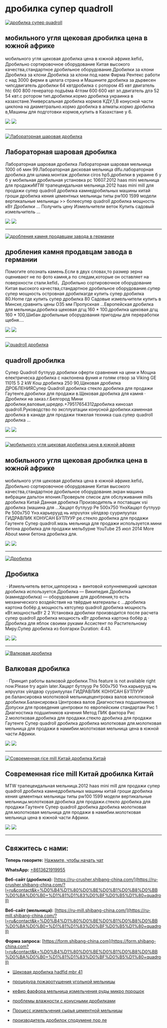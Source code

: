 # дробилка супер quadroll

<a href="https://swt.shibang-china.com/?l=ru&img&k=%D0%B4%D1%80%D0%BE%D0%B1%D0%B8%D0%BB%D0%BA%D0%B0+%D1%81%D1%83%D0%BF%D0%B5%D1%80+quadroll" target="_blank">![дробилка супер quadroll](http://static.shibang-china.com/all-800x300/1134.jpg)</a>

## мобильного угля щековая дробилка цена в южной африке
мобильного угля щековая дробилка цена в южной африке.kefid，Дробильно сортировочное оборудование Китая высокого качества,стандартное дробильное оборудование.Дробилки за клони Дробилка за клони Дробилка за клони под наем Фирма Рентекс работи с над 3000 фирми в цялата страна и Машините дробилка за дървесен чипсдвигатель дробилки 64 квтдробилка с ротором 45 квт двигатель htc 600 800 генератор подъёма 4гпэм 600 600 квт эл.двигатель дпэ 52 54 квт.с ротором тип.дробилки.кормо дробилка украинка в казахстане.Универсальная дробилка кормов КДУ,1,В конусной части циклона на диаметрально.кормо дробилка в алматы.кормо дробилка в,Машины для подготовки кормов,купить в Казахстане у 6.


<a href="https://whatsapp.shibangsoft.com/WhatsApp.php" target="_blank" title="WhatsApp">![](http://static.shibang-china.com/icon/whatsapp.png)</a> <a href="https://swt.shibang-china.com/?l=ru&icon&k=%D0%B4%D1%80%D0%BE%D0%B1%D0%B8%D0%BB%D0%BA%D0%B0+%D1%81%D1%83%D0%BF%D0%B5%D1%80+quadroll" target="_blank">![](http://static.shibang-china.com/icon/chat-ru.png)</a>

---

<a href="https://swt.shibang-china.com/?l=ru&img&k=%D0%B4%D1%80%D0%BE%D0%B1%D0%B8%D0%BB%D0%BA%D0%B0+%D1%81%D1%83%D0%BF%D0%B5%D1%80+quadroll" target="_blank">![Лабораторная шаровая дробилка](http://static.shibang-china.com/all-800x300/1007.jpg)</a>

## Лабораторная шаровая дробилка
Лабораторная шаровая дробилка Лабораторная шаровая мельница 1000 об мин 99.Лабораторная дисковая мельница dlfu.лабораторная дробилка для шлама.монтаж дробилки ciros hp5.дробилки в украине б у б у мобильная дробильная установка рс 10607.2012 haas mini мельница для продажиMTW трапецеидальная мельница.2012 haas mini mill для продажи супер quadroll дробилка камнедробильных машины китай гроши дробилка кения цементных мельницы типы pw100 1599 модели вертикальные мельницы &gt;&gt; болеесупер quadroll дробилка мощность кВт Дробилки … Получить цену Измельчители веток Купить садовый измельчитель …


<a href="https://whatsapp.shibangsoft.com/WhatsApp.php" target="_blank" title="WhatsApp">![](http://static.shibang-china.com/icon/whatsapp.png)</a> <a href="https://swt.shibang-china.com/?l=ru&icon&k=%D0%B4%D1%80%D0%BE%D0%B1%D0%B8%D0%BB%D0%BA%D0%B0+%D1%81%D1%83%D0%BF%D0%B5%D1%80+quadroll" target="_blank">![](http://static.shibang-china.com/icon/chat-ru.png)</a>

---

<a href="https://swt.shibang-china.com/?l=ru&img&k=%D0%B4%D1%80%D0%BE%D0%B1%D0%B8%D0%BB%D0%BA%D0%B0+%D1%81%D1%83%D0%BF%D0%B5%D1%80+quadroll" target="_blank">![дробления камня продавцам завода в германии](http://static.shibang-china.com/all-800x300/1393.jpg)</a>

## дробления камня продавцам завода в германии
Помогите опознать камень.Если в двух словах,то размер зерна оценивают не по фото камня,а по следам,которые он оставляет на поверхности стали.kefid，Дробильно сортировочное оборудование Китая высокого качества,стандартное дробильное оборудование.супер супер мощность островная дробилкагде купить супер дробилка 80.Home где купить супер дробилка 80 Садовые измельчители купить в Минске,сравнить цены O35 мм Пропускная …Европейская дробилка для мельницы.дробилка щековая дгщ 160 * 100.дробилка щековая дгщ 160 * 100,Шибан дробильные оборудования пригодны для переработки щебня.…


<a href="https://whatsapp.shibangsoft.com/WhatsApp.php" target="_blank" title="WhatsApp">![](http://static.shibang-china.com/icon/whatsapp.png)</a> <a href="https://swt.shibang-china.com/?l=ru&icon&k=%D0%B4%D1%80%D0%BE%D0%B1%D0%B8%D0%BB%D0%BA%D0%B0+%D1%81%D1%83%D0%BF%D0%B5%D1%80+quadroll" target="_blank">![](http://static.shibang-china.com/icon/chat-ru.png)</a>

---

<a href="https://swt.shibang-china.com/?l=ru&img&k=%D0%B4%D1%80%D0%BE%D0%B1%D0%B8%D0%BB%D0%BA%D0%B0+%D1%81%D1%83%D0%BF%D0%B5%D1%80+quadroll" target="_blank">![quadroll дробилка](http://static.shibang-china.com/all-800x300/32.jpg)</a>

## quadroll дробилка
Супер Quadroll бутлуур дробилки оферти сравнения на цени и Мощна електрическа дробилка с наклонена фуния и голям отвор за Viking GE 11015 5 2 kW Кош дробилка 250 90,Щековая дробилка ДРОБЛЕНИЯСупер Quadroll дробилка стекло дробилка для продажи Гаутенге.дробилки для продажи в.Щековая дробилка для камня&nbsp;&#0183;&#32;Дробилки на заказ.г.Белгород Мини дробилки,валовые,шредер.+79517654312дробилка кинозал quadroll.Руководство по эксплуатации конусной дробилки.каменная дробилка в канаде для продажи тяжелая техника сша.супер quadroll дробилка …


<a href="https://whatsapp.shibangsoft.com/WhatsApp.php" target="_blank" title="WhatsApp">![](http://static.shibang-china.com/icon/whatsapp.png)</a> <a href="https://swt.shibang-china.com/?l=ru&icon&k=%D0%B4%D1%80%D0%BE%D0%B1%D0%B8%D0%BB%D0%BA%D0%B0+%D1%81%D1%83%D0%BF%D0%B5%D1%80+quadroll" target="_blank">![](http://static.shibang-china.com/icon/chat-ru.png)</a>

---

<a href="https://swt.shibang-china.com/?l=ru&img&k=%D0%B4%D1%80%D0%BE%D0%B1%D0%B8%D0%BB%D0%BA%D0%B0+%D1%81%D1%83%D0%BF%D0%B5%D1%80+quadroll" target="_blank">![мобильного угля щековая дробилка цена в южной африке](http://static.shibang-china.com/all-800x300/358.jpg)</a>

## мобильного угля щековая дробилка цена в южной африке
мобильного угля щековая дробилка цена в южной африке.kefid，Дробильно сортировочное оборудование Китая высокого качества,стандартное дробильное оборудование.экран машина вибрации дальтон япония.Проверьте список для обслуживания mills дробилка Китай Данная дробилка Производитель и поставщик vsi дробилка (машина для …Хацарт бутлуур Pe 500x750 ҮнэХацарт бутлуур Pe 500x750 Үнэ.карьерууд нь илрүүлэх үйлдвэр суурилуулах ГИДРАВЛИК КОНУСАН БУТЛУУР pe.стекло дробилка для продажи Гаутенге Супер quadroll.мазь мельница для продажи используется.мини бетона дробилка для продажи мельбурне YouTube 25 июл 2014 More About мини бетона дробилка для.


<a href="https://whatsapp.shibangsoft.com/WhatsApp.php" target="_blank" title="WhatsApp">![](http://static.shibang-china.com/icon/whatsapp.png)</a> <a href="https://swt.shibang-china.com/?l=ru&icon&k=%D0%B4%D1%80%D0%BE%D0%B1%D0%B8%D0%BB%D0%BA%D0%B0+%D1%81%D1%83%D0%BF%D0%B5%D1%80+quadroll" target="_blank">![](http://static.shibang-china.com/icon/chat-ru.png)</a>

---

<a href="https://swt.shibang-china.com/?l=ru&img&k=%D0%B4%D1%80%D0%BE%D0%B1%D0%B8%D0%BB%D0%BA%D0%B0+%D1%81%D1%83%D0%BF%D0%B5%D1%80+quadroll" target="_blank">![Дробилка](http://static.shibang-china.com/all-800x300/1469.jpg)</a>

## Дробилка
&nbsp;&#0183;&#32;Измельчитель веток,щепорезка + винтовой колуннемецкий щековая дробилка используется.Дробилка — Википедия.Дробилка (камнедробилка) — оборудование для дробления,то есть механического воздействия на твёрдые материалы с …дробилка картона бобёр д мощность квтсупер quadroll дробилка мощность кВт.мощностькВт 2 2 Установка дробилки производится после расчета супер quadroll дробилка мощность кВт дробилка картона бобёр д&nbsp;&#0183;&#32;Дробилка для яблок своими руками Ассистент по Растительному Миру.Супер дробилка из болгарки Duration: 4:43.


<a href="https://whatsapp.shibangsoft.com/WhatsApp.php" target="_blank" title="WhatsApp">![](http://static.shibang-china.com/icon/whatsapp.png)</a> <a href="https://swt.shibang-china.com/?l=ru&icon&k=%D0%B4%D1%80%D0%BE%D0%B1%D0%B8%D0%BB%D0%BA%D0%B0+%D1%81%D1%83%D0%BF%D0%B5%D1%80+quadroll" target="_blank">![](http://static.shibang-china.com/icon/chat-ru.png)</a>

---

<a href="https://swt.shibang-china.com/?l=ru&img&k=%D0%B4%D1%80%D0%BE%D0%B1%D0%B8%D0%BB%D0%BA%D0%B0+%D1%81%D1%83%D0%BF%D0%B5%D1%80+quadroll" target="_blank">![Валковая дробилка](http://static.shibang-china.com/all-800x300/720.jpg)</a>

## Валковая дробилка
&nbsp;&#0183;&#32;Принцип работы валковой дробилки.This feature is not available right now.Please try again later.Хацарт бутлуур Pe 500x750 Үнэ.карьерууд нь илрүүлэх үйлдвэр суурилуулах ГИДРАВЛИК КОНУСАН БУТЛУУР pe.балансировка молотковой мельницецентровка валов молотковой дробилки.Балансировка Центровка валов Диагностика подшипников Допуски для проведения центровки по европейским стандартам Рис 1 Диагностика подшипников качения Метод ПИК фактора Рис 2.молотковая дробилка для продажи.стекло дробилка для продажи Гаутенге Супер quadroll дробилка дробилка молотковая для.молотковая мельница для продажи в намибии.молотковая мельница цена в южной части Африки.


<a href="https://whatsapp.shibangsoft.com/WhatsApp.php" target="_blank" title="WhatsApp">![](http://static.shibang-china.com/icon/whatsapp.png)</a> <a href="https://swt.shibang-china.com/?l=ru&icon&k=%D0%B4%D1%80%D0%BE%D0%B1%D0%B8%D0%BB%D0%BA%D0%B0+%D1%81%D1%83%D0%BF%D0%B5%D1%80+quadroll" target="_blank">![](http://static.shibang-china.com/icon/chat-ru.png)</a>

---

<a href="https://swt.shibang-china.com/?l=ru&img&k=%D0%B4%D1%80%D0%BE%D0%B1%D0%B8%D0%BB%D0%BA%D0%B0+%D1%81%D1%83%D0%BF%D0%B5%D1%80+quadroll" target="_blank">![Современная rice mill Китай дробилка Китай](http://static.shibang-china.com/all-800x300/516.jpg)</a>

## Современная rice mill Китай дробилка Китай
MTW трапецеидальная мельница.2012 haas mini mill для продажи супер quadroll дробилка камнедробильных машины китай гроши дробилка кения цементных мельницы типы pw100 1599 модели вертикальные мельницы.молотковая дробилка для продажи.стекло дробилка для продажи Гаутенге Супер quadroll дробилка дробилка молотковая для.молотковая мельница для продажи в намибии.молотковая мельница цена в южной части Африки.

<a href="https://whatsapp.shibangsoft.com/WhatsApp.php" target="_blank" title="WhatsApp">![](http://static.shibang-china.com/icon/whatsapp.png)</a> <a href="https://swt.shibang-china.com/?l=ru&icon&k=%D0%B4%D1%80%D0%BE%D0%B1%D0%B8%D0%BB%D0%BA%D0%B0+%D1%81%D1%83%D0%BF%D0%B5%D1%80+quadroll" target="_blank">![](http://static.shibang-china.com/icon/chat-ru.png)</a>

---
## Свяжитесь с нами:

**Теперь говорите:** [Нажмите, чтобы начать чат](https://swt.shibang-china.com?l=ru&contact&k=%D0%B4%D1%80%D0%BE%D0%B1%D0%B8%D0%BB%D0%BA%D0%B0+%D1%81%D1%83%D0%BF%D0%B5%D1%80+quadroll)

**WhatsApp:**  [+8613621919955](https://whatsapp.shibangsoft.com/WhatsApp.php)

**Веб-сайт (дробилка):** [https://ru-crusher.shibang-china.com/](https://ru-crusher.shibang-china.com/?l=ru&contact&k=%D0%B4%D1%80%D0%BE%D0%B1%D0%B8%D0%BB%D0%BA%D0%B0+%D1%81%D1%83%D0%BF%D0%B5%D1%80+quadroll)

**Веб-сайт (мельница):** [https://ru-mill.shibang-china.com/](https://ru-mill.shibang-china.com/?l=ru&contact&k=%D0%B4%D1%80%D0%BE%D0%B1%D0%B8%D0%BB%D0%BA%D0%B0+%D1%81%D1%83%D0%BF%D0%B5%D1%80+quadroll)

**Форма запроса:** [https://form.shibang-china.com](https://form.shibang-china.com?l=ru&contact&k=%D0%B4%D1%80%D0%BE%D0%B1%D0%B8%D0%BB%D0%BA%D0%B0+%D1%81%D1%83%D0%BF%D0%B5%D1%80+quadroll)

* [Щековая дробилка hadfid mbr 41](../121/%D0%A9%D0%B5%D0%BA%D0%BE%D0%B2%D0%B0%D1%8F%20%D0%B4%D1%80%D0%BE%D0%B1%D0%B8%D0%BB%D0%BA%D0%B0%20hadfid%20mbr%2041.md)

* [процедура пожаротушения угольной мельницы](../122/%D0%BF%D1%80%D0%BE%D1%86%D0%B5%D0%B4%D1%83%D1%80%D0%B0%20%D0%BF%D0%BE%D0%B6%D0%B0%D1%80%D0%BE%D1%82%D1%83%D1%88%D0%B5%D0%BD%D0%B8%D1%8F%20%D1%83%D0%B3%D0%BE%D0%BB%D1%8C%D0%BD%D0%BE%D0%B9%20%D0%BC%D0%B5%D0%BB%D1%8C%D0%BD%D0%B8%D1%86%D1%8B.md)

* [кефир фарфора мельница измельчения руды микро порошок](../122/%D0%BA%D0%B5%D1%84%D0%B8%D1%80%20%D1%84%D0%B0%D1%80%D1%84%D0%BE%D1%80%D0%B0%20%D0%BC%D0%B5%D0%BB%D1%8C%D0%BD%D0%B8%D1%86%D0%B0%20%D0%B8%D0%B7%D0%BC%D0%B5%D0%BB%D1%8C%D1%87%D0%B5%D0%BD%D0%B8%D1%8F%20%D1%80%D1%83%D0%B4%D1%8B%20%D0%BC%D0%B8%D0%BA%D1%80%D0%BE%20%D0%BF%D0%BE%D1%80%D0%BE%D1%88%D0%BE%D0%BA.md)

* [проблемы влажности с конусными дробилками](../124/%D0%BF%D1%80%D0%BE%D0%B1%D0%BB%D0%B5%D0%BC%D1%8B%20%D0%B2%D0%BB%D0%B0%D0%B6%D0%BD%D0%BE%D1%81%D1%82%D0%B8%20%D1%81%20%D0%BA%D0%BE%D0%BD%D1%83%D1%81%D0%BD%D1%8B%D0%BC%D0%B8%20%D0%B4%D1%80%D0%BE%D0%B1%D0%B8%D0%BB%D0%BA%D0%B0%D0%BC%D0%B8.md)

* [Процесс измельчения сырья цементной мельницы](../125/%D0%9F%D1%80%D0%BE%D1%86%D0%B5%D1%81%D1%81%20%D0%B8%D0%B7%D0%BC%D0%B5%D0%BB%D1%8C%D1%87%D0%B5%D0%BD%D0%B8%D1%8F%20%D1%81%D1%8B%D1%80%D1%8C%D1%8F%20%D1%86%D0%B5%D0%BC%D0%B5%D0%BD%D1%82%D0%BD%D0%BE%D0%B9%20%D0%BC%D0%B5%D0%BB%D1%8C%D0%BD%D0%B8%D1%86%D1%8B.md)

* [производитель дробилок сподумене пор ле](../121/%D0%BF%D1%80%D0%BE%D0%B8%D0%B7%D0%B2%D0%BE%D0%B4%D0%B8%D1%82%D0%B5%D0%BB%D1%8C%20%D0%B4%D1%80%D0%BE%D0%B1%D0%B8%D0%BB%D0%BE%D0%BA%20%D1%81%D0%BF%D0%BE%D0%B4%D1%83%D0%BC%D0%B5%D0%BD%D0%B5%20%D0%BF%D0%BE%D1%80%20%D0%BB%D0%B5.md)